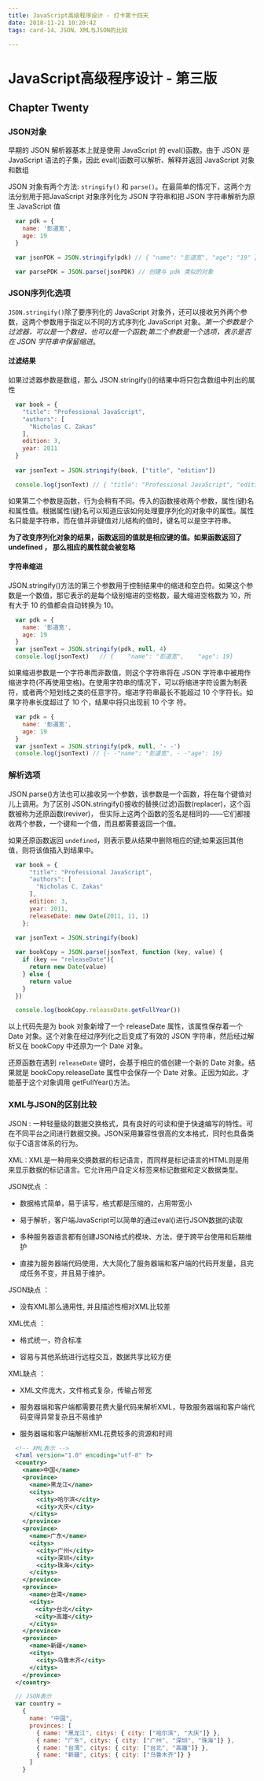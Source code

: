 ```yaml
---
title: JavaScript高级程序设计 - 打卡第十四天
date: 2018-11-21 10:20:42
tags: card-14、JSON、XML与JSON的比较

---
```

# JavaScript高级程序设计 - 第三版

## Chapter Twenty

### JSON对象
早期的 JSON 解析器基本上就是使用 JavaScript 的 eval()函数。由于 JSON 是 JavaScript 语法的子集，因此 eval()函数可以解析、解释并返回 JavaScript 对象和数组

JSON 对象有两个方法: `stringify()` 和 `parse()`。在最简单的情况下，这两个方法分别用于把JavaScript 对象序列化为 JSON 字符串和把 JSON 字符串解析为原生 JavaScript 值

```javascript
  var pdk = {
    name: '彭道宽',
    age: 19
  }

  var jsonPDK = JSON.stringify(pdk) // { "name": "彭道宽", "age": "19" }

  var parsePDK = JSON.parse(jsonPDK) // 创建与 pdk 类似的对象

```

### JSON序列化选项
` JSON.stringify() `除了要序列化的 JavaScript 对象外，还可以接收另外两个参数，这两个参数用于指定以不同的方式序列化 JavaScript 对象。*第一个参数是个过滤器，可以是一个数组，也可以是一个函数;第二个参数是一个选项，表示是否在 JSON 字符串中保留缩进*。

#### 过滤结果
如果过滤器参数是数组，那么 JSON.stringify()的结果中将只包含数组中列出的属性
```javascript
  var book = {
    "title": "Professional JavaScript",
    "authors": [
      "Nicholas C. Zakas"
    ],
    edition: 3,
    year: 2011
  }
    
  var jsonText = JSON.stringify(book, ["title", "edition"])

  console.log(jsonText) // { "title": "Professional JavaScript", "edition":3 }
```
如果第二个参数是函数，行为会稍有不同。传入的函数接收两个参数，属性(键)名和属性值。根据属性(键)名可以知道应该如何处理要序列化的对象中的属性。属性名只能是字符串，而在值并非键值对儿结构的值时，键名可以是空字符串。

<strong>为了改变序列化对象的结果，函数返回的值就是相应键的值。如果函数返回了 undefined ， 那么相应的属性就会被忽略</strong>

#### 字符串缩进
JSON.stringify()方法的第三个参数用于控制结果中的缩进和空白符。如果这个参数是一个数值，那它表示的是每个级别缩进的空格数，最大缩进空格数为 10，所有大于 10 的值都会自动转换为 10。
```javascript
  var pdk = {
    name: '彭道宽',
    age: 19
  }
  var jsonText = JSON.stringify(pdk, null, 4)
  console.log(jsonText)   // {    "name": "彭道宽",    "age": 19}

```
如果缩进参数是一个字符串而非数值，则这个字符串将在 JSON 字符串中被用作缩进字符(不再使用空格)。在使用字符串的情况下，可以将缩进字符设置为制表符，或者两个短划线之类的任意字符。缩进字符串最长不能超过 10 个字符长。如果字符串长度超过了 10 个，结果中将只出现前 10 个字 符。
```javascript
  var pdk = {
    name: '彭道宽',
    age: 19
  }
  var jsonText = JSON.stringify(pdk, null, '- -')
  console.log(jsonText) // {- -"name": "彭道宽", - -"age": 19}
```

### 解析选项
JSON.parse()方法也可以接收另一个参数，该参数是一个函数，将在每个键值对儿上调用。为了区别 JSON.stringify()接收的替换(过滤)函数(replacer)，这个函数被称为还原函数(reviver)， 但实际上这两个函数的签名是相同的——它们都接收两个参数，一个键和一个值，而且都需要返回一个值。

如果还原函数返回 `undefined`，则表示要从结果中删除相应的键;如果返回其他值，则将该值插入到结果中。

```javascript
  var book = {
      "title": "Professional JavaScript",
      "authors": [
        "Nicholas C. Zakas"
      ],
      edition: 3,
      year: 2011,
      releaseDate: new Date(2011, 11, 1)
    };

  var jsonText = JSON.stringify(book)
  
  var bookCopy = JSON.parse(jsonText, function (key, value) {
    if (key == "releaseDate"){
      return new Date(value)
    } else {
      return value
    }
  })

  console.log(bookCopy.releaseDate.getFullYear())
```
以上代码先是为 book 对象新增了一个 releaseDate 属性，该属性保存着一个 Date 对象。这个对象在经过序列化之后变成了有效的 JSON 字符串，然后经过解析又在 bookCopy 中还原为一个 Date 对象。

还原函数在遇到 `releaseDate` 键时，会基于相应的值创建一个新的 Date 对象。结果就是 bookCopy.releaseDate 属性中会保存一个 Date 对象。正因为如此，才能基于这个对象调用 getFullYear()方法。

### XML与JSON的区别比较
JSON : 一种轻量级的数据交换格式，具有良好的可读和便于快速编写的特性。可在不同平台之间进行数据交换。JSON采用兼容性很高的文本格式，同时也具备类似于C语言体系的行为。

XML : XML是一种用来交换数据的标记语言，而同样是标记语言的HTML则是用来显示数据的标记语言。它允许用户自定义标签来标记数据和定义数据类型。

JSON优点 ：
- 数据格式简单，易于读写，格式都是压缩的，占用带宽小

- 易于解析，客户端JavaScript可以简单的通过eval()进行JSON数据的读取

- 多种服务器语言都有创建JSON格式的模块、方法，便于跨平台使用和后期维护

- 直接为服务器端代码使用，大大简化了服务器端和客户端的代码开发量，且完成任务不变，并且易于维护。

JSON缺点 ：
- 没有XML那么通用性, 并且描述性相对XML比较差

XML优点 ：
- 格式统一，符合标准

- 容易与其他系统进行远程交互，数据共享比较方便

XML缺点 ：
- XML文件庞大，文件格式复杂，传输占带宽

- 服务器端和客户端都需要花费大量代码来解析XML，导致服务器端和客户端代码变得异常复杂且不易维护

- 服务器端和客户端解析XML花费较多的资源和时间

```xml
  <!-- XML表示 -->
  <?xml version="1.0" encoding="utf-8" ?>
  <country>
    <name>中国</name>
    <province>
      <name>黑龙江</name>
      <citys>
        <city>哈尔滨</city>
        <city>大庆</city>
      </citys>  　　
    </province>
    <province>
      <name>广东</name>
      <citys>
        <city>广州</city>
        <city>深圳</city>
        <city>珠海</city>
      </citys> 　　
    </province>
    <province>
      <name>台湾</name>
      <citys>
      　<city>台北</city>
      　<city>高雄</city>
      </citys>　
    </province>
    <province>
      <name>新疆</name>
      <citys>
        <city>乌鲁木齐</city>
      </citys>
    </province>
  </country>
```
```javascript
  // JSON表示
  var country =
    {
      name: "中国",
      provinces: [
        { name: "黑龙江", citys: { city: ["哈尔滨", "大庆"]} },
        { name: "广东", citys: { city: ["广州", "深圳", "珠海"]} },
        { name: "台湾", citys: { city: ["台北", "高雄"]} },
        { name: "新疆", citys: { city: ["乌鲁木齐"]} }
      ]
    }
```

